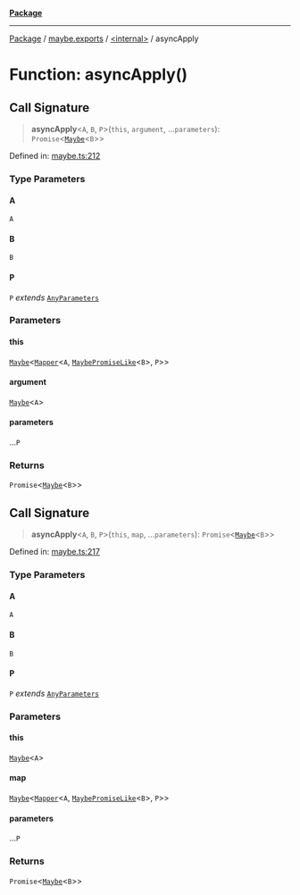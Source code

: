 [**Package**](../../../README.md)

***

[Package](../../../modules.md) / [maybe.exports](../../README.md) / [\<internal\>](../README.md) / asyncApply

# Function: asyncApply()

## Call Signature

> **asyncApply**\<`A`, `B`, `P`\>(`this`, `argument`, ...`parameters`): `Promise`\<[`Maybe`](../../type-aliases/Maybe.md)\<`B`\>\>

Defined in: [maybe.ts:212](https://github.com/AlexXanderGrib/monads-io/blob/88cc2f22cfbd8717d7e52da6913dd270216344b1/src/maybe.ts#L212)

### Type Parameters

#### A

`A`

#### B

`B`

#### P

`P` *extends* [`AnyParameters`](../../../types/type-aliases/AnyParameters.md)

### Parameters

#### this

[`Maybe`](../../type-aliases/Maybe.md)\<[`Mapper`](../../../types/type-aliases/Mapper.md)\<`A`, [`MaybePromiseLike`](../../../types/type-aliases/MaybePromiseLike.md)\<`B`\>, `P`\>\>

#### argument

[`Maybe`](../../type-aliases/Maybe.md)\<`A`\>

#### parameters

...`P`

### Returns

`Promise`\<[`Maybe`](../../type-aliases/Maybe.md)\<`B`\>\>

## Call Signature

> **asyncApply**\<`A`, `B`, `P`\>(`this`, `map`, ...`parameters`): `Promise`\<[`Maybe`](../../type-aliases/Maybe.md)\<`B`\>\>

Defined in: [maybe.ts:217](https://github.com/AlexXanderGrib/monads-io/blob/88cc2f22cfbd8717d7e52da6913dd270216344b1/src/maybe.ts#L217)

### Type Parameters

#### A

`A`

#### B

`B`

#### P

`P` *extends* [`AnyParameters`](../../../types/type-aliases/AnyParameters.md)

### Parameters

#### this

[`Maybe`](../../type-aliases/Maybe.md)\<`A`\>

#### map

[`Maybe`](../../type-aliases/Maybe.md)\<[`Mapper`](../../../types/type-aliases/Mapper.md)\<`A`, [`MaybePromiseLike`](../../../types/type-aliases/MaybePromiseLike.md)\<`B`\>, `P`\>\>

#### parameters

...`P`

### Returns

`Promise`\<[`Maybe`](../../type-aliases/Maybe.md)\<`B`\>\>
